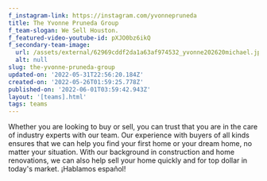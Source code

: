 ```yaml
---
f_instagram-link: https://instagram.com/yvonnepruneda
title: The Yvonne Pruneda Group
f_team-slogan: We Sell Houston.
f_featured-video-youtube-id: pXJO0bz6ikQ
f_secondary-team-image:
  url: /assets/external/62969cddf2da1a63af974532_yvonne202620michael.jpeg
  alt: null
slug: the-yvonne-pruneda-group
updated-on: '2022-05-31T22:56:20.184Z'
created-on: '2022-05-26T01:59:25.778Z'
published-on: '2022-06-01T03:59:42.943Z'
layout: '[teams].html'
tags: teams
---
```


Whether you are looking to buy or sell, you can trust that you are in the care of industry experts with our team. Our experience with buyers of all kinds ensures that we can help you find your first home or your dream home, no matter your situation. With our background in construction and home renovations, we can also help sell your home quickly and for top dollar in today's market. ¡Hablamos español!
